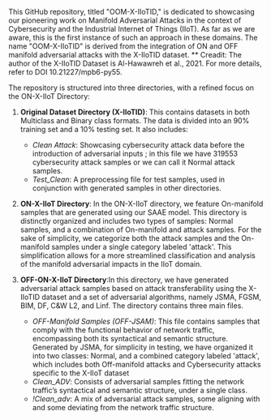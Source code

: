 This GitHub repository, titled "OOM-X-IIoTID," is dedicated to showcasing our pioneering work on Manifold Adversarial Attacks in the context of Cybersecurity and the Industrial Internet of Things (IIoT). As far as we are aware, this is the first instance of such an approach in these domains.
The name "OOM-X-IIoTID" is derived from the integration of ON and OFF manifold adversarial attacks with the  X-IIoTID dataset.
 ** Creadit: The author of the  X-IIoTID Dataset is Al-Hawawreh et al., 2021. For more details, refer to DOI 10.21227/mpb6-py55.

The repository is structured into three directories, with a refined focus on the ON-X-IIoT Directory:

1. **Original Dataset Directory  (X-IIoTID)**: This contains datasets in both Multiclass and Binary class formats. The data is divided into an 90% training set and a 10% testing    set. It also includes:
   - *Clean Attack*: Showcasing cybersecurity attack data before the introduction of adversarial inputs ; in this file we have 319553 cybersecurity attack samples or we can call it Normal attack samples.
   - *Test_Clean*: A preprocessing file for test samples, used in conjunction with generated samples in other directories.
  
    

2. **ON-X-IIoT Directory**: In the ON-X-IIoT directory, we feature On-manifold samples that are generated using our SAAE model. This directory is distinctly organized and includes two types of samples: Normal samples, and a combination of On-manifold and attack samples. For the sake of simplicity, we categorize both the attack samples and the On-manifold samples under a single category labeled 'attack'. This simplification allows for a more streamlined classification and analysis of the manifold adversarial impacts in the IIoT domain.

3. **OFF-ON-X-IIoT Directory**:In this directory, we have generated adversarial attack samples based on attack transferability using the X-IIoTID dataset and a set of adversarial algorithms, namely JSMA, FGSM, BIM, DF, C&W L2, and Linf. The directory contains three main files.
 
   - *OFF-Manifold Samples (OFF-JSAM)*: This file contains samples that comply with the functional behavior of network traffic, encompassing both its syntactical and semantic structure. Generated by JSMA, for simplicity in testing, we have organized it into two classes: Normal, and a combined category labeled 'attack', which includes both Off-manifold attacks and Cybersecurity attacks specific to the X-IIoT dataset
   - *Clean_ADV*: Consists of adversarial samples fitting the network traffic’s syntactical and semantic structure, under a single class.
   - *!Clean_adv*: A mix of adversarial attack samples, some aligning with and some deviating from the network traffic structure.
